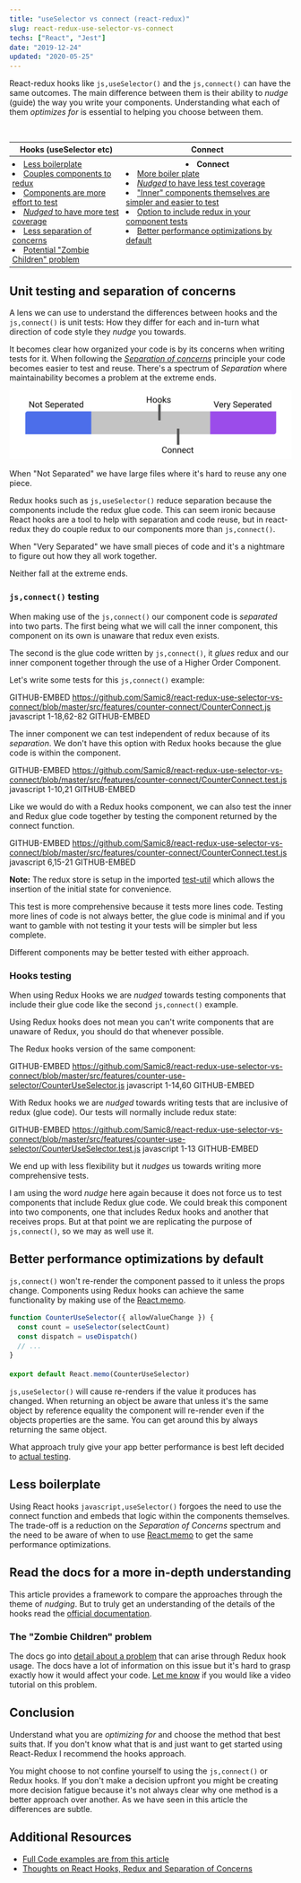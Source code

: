 ```yaml
---
title: "useSelector vs connect (react-redux)"
slug: react-redux-use-selector-vs-connect
techs: ["React", "Jest"]
date: "2019-12-24"
updated: "2020-05-25"
---
```


React-redux hooks like `js,useSelector()` and the `js,connect()` can have the same outcomes. The main difference between them is their ability to _nudge_ (guide) the way you write your components. Understanding what each of them _optimizes for_ is essential to helping you choose between them.

<br/>

<table>
  <thead>
    <th class="mobile-table">Hooks (useSelector etc)</th>
    <th class="mobile-table-header">Connect</th>
  </thead>
  <tbody>
    <tr>
      <td style="padding: 5px; vertical-align: top" class="mobile-table">
        <li><a href="#less-boilerplate">Less boilerplate</a></li>
        <li><a href="#hooks-testing">Couples components to redux</a></li>
        <li><a href="#hooks-testing">Components are more effort to test</a></li>
        <li><a href="#hooks-testing"><i>Nudged</i> to have more test coverage</a></li>
        <li><a href="#unit-testing-and-separation-of-concerns">Less separation of concerns</a></li>
        <li><a href="#the-zombie-children-problem">Potential "Zombie Children" problem</a></li>
      </td>
      <td style="padding: 5px; vertical-align: top" class="mobile-table">
        <li class="mobile-table-header-replace" style="text-align: center; font-weight: bold">Connect</li>
        <li><a href="#connect-function-testing">More boiler plate</a></li>
        <li><a href="#connect-function-testing"><i>Nudged</i> to have less test coverage</a></li>
        <li><a href="#connect-function-testing">"Inner" components themselves are simpler and easier to test</a></li>
        <li><a href="#connect-function-testing">Option to include redux in your component tests</a></li>
        <li><a href="#better-performance-optimizations-by-default">Better performance optimizations by default</a></li>
      </td>
    </tr>

  </tbody>
<table>

## Unit testing and separation of concerns

A lens we can use to understand the differences between hooks and the `js,connect()` is unit tests: How they differ for each and in-turn what direction of code style they _nudge_ you towards.

It becomes clear how organized your code is by its concerns when writing tests for it. When following the [_Separation of concerns_](https://simplicable.com/new/separation-of-concerns) principle your code becomes easier to test and reuse. There's a spectrum of _Separation_ where maintainability becomes a problem at the extreme ends.

![Separation of Concerns Spectrum](./seperation-concerns-redux.svg)

When "Not Separated" we have large files where it's hard to reuse any one piece.

Redux hooks such as `js,useSelector()` reduce separation because the components include the redux glue code. This can seem ironic because React hooks are a tool to help with separation and code reuse, but in react-redux they do couple redux to our components more than `js,connect()`.

When "Very Separated" we have small pieces of code and it's a nightmare to figure out how they all work together.

Neither fall at the extreme ends.

### `js,connect()` testing

When making use of the `js,connect()` our component code is _separated_ into two parts. The first being what we will call the inner component, this component on its own is unaware that redux even exists.

The second is the glue code written by `js,connect()`, it _glues_ redux and our inner component together through the use of a Higher Order Component.

Let's write some tests for this `js,connect()` example:

GITHUB-EMBED https://github.com/Samic8/react-redux-use-selector-vs-connect/blob/master/src/features/counter-connect/CounterConnect.js javascript 1-18,62-82 GITHUB-EMBED

The inner component we can test independent of redux because of its _separation_. We don't have this option with Redux hooks because the glue code is within the component.

GITHUB-EMBED https://github.com/Samic8/react-redux-use-selector-vs-connect/blob/master/src/features/counter-connect/CounterConnect.test.js javascript 1-10,21 GITHUB-EMBED

Like we would do with a Redux hooks component, we can also test the inner and Redux glue code together by testing the component returned by the connect function.

GITHUB-EMBED https://github.com/Samic8/react-redux-use-selector-vs-connect/blob/master/src/features/counter-connect/CounterConnect.test.js javascript 6,15-21 GITHUB-EMBED

**Note:** The redux store is setup in the imported [test-util](https://github.com/Samic8/react-redux-use-selector-vs-connect/blob/master/src/test-util.js) which allows the insertion of the initial state for convenience.

This test is more comprehensive because it tests more lines code. Testing more lines of code is not always better, the glue code is minimal and if you want to gamble with not testing it your tests will be simpler but less complete.

Different components may be better tested with either approach.

### Hooks testing

When using Redux Hooks we are _nudged_ towards testing components that include their glue code like the second `js,connect()` example.

Using Redux hooks does not mean you can't write components that are unaware of Redux, you should do that whenever possible.

The Redux hooks version of the same component:

GITHUB-EMBED https://github.com/Samic8/react-redux-use-selector-vs-connect/blob/master/src/features/counter-use-selector/CounterUseSelector.js javascript 1-14,60 GITHUB-EMBED

With Redux hooks we are _nudged_ towards writing tests that are inclusive of redux (glue code). Our tests will normally include redux state:

GITHUB-EMBED https://github.com/Samic8/react-redux-use-selector-vs-connect/blob/master/src/features/counter-use-selector/CounterUseSelector.test.js javascript 1-13 GITHUB-EMBED

We end up with less flexibility but it _nudges_ us towards writing more comprehensive tests.

I am using the word _nudge_ here again because it does not force us to test components that include Redux glue code. We could break this component into two components, one that includes Redux hooks and another that receives props. But at that point we are replicating the purpose of `js,connect()`, so we may as well use it.

## Better performance optimizations by default

`js,connect()` won't re-render the component passed to it unless the props change. Components using Redux hooks can achieve the same functionality by making use of the [React.memo](https://reactjs.org/docs/react-api.html#reactmemo).

```jsx
function CounterUseSelector({ allowValueChange }) {
  const count = useSelector(selectCount)
  const dispatch = useDispatch()
  // ...
}

export default React.memo(CounterUseSelector)
```

`js,useSelector()` will cause re-renders if the value it produces has changed. When returning an object be aware that unless it's the same object by reference equality the component will re-render even if the objects properties are the same. You can get around this by always returning the same object.

What approach truly give your app better performance is best left decided to [actual testing](/article/js-perf-assumptions).

## Less boilerplate

Using React hooks `javascript,useSelector()` forgoes the need to use the connect function and embeds that logic within the components themselves. The trade-off is a reduction on the _Separation of Concerns_ spectrum and the need to be aware of when to use [React.memo](https://reactjs.org/docs/react-api.html#reactmemo) to get the same performance optimizations.

## Read the docs for a more in-depth understanding

This article provides a framework to compare the approaches through the theme of _nudging_. But to truly get an understanding of the details of the hooks read the [official documentation](https://react-redux.js.org/api/hooks).

### The "Zombie Children" problem

The docs go into [detail about a problem](https://react-redux.js.org/api/hooks#stale-props-and-zombie-children) that can arise through Redux hook usage. The docs have a lot of information on this issue but it's hard to grasp exactly how it would affect your code. [Let me know](https://twitter.com/sam__dawson) if you would like a video tutorial on this problem.

## Conclusion

Understand what you are _optimizing for_ and choose the method that best suits that. If you don't know what that is and just want to get started using React-Redux I recommend the hooks approach.

You might choose to not confine yourself to using the `js,connect()` or Redux hooks. If you don't make a decision upfront you might be creating more decision fatigue because it's not always clear why one method is a better approach over another. As we have seen in this article the differences are subtle.

## Additional Resources

- [Full Code examples are from this article](https://codesandbox.io/s/github/Samic8/react-redux-use-selector-vs-connect)
- [Thoughts on React Hooks, Redux and Separation of Concerns](https://blog.isquaredsoftware.com/2019/07/blogged-answers-thoughts-on-hooks/)
